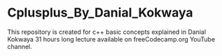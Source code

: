 # Cplusplus_By_Danial_Kokwaya
This repository is created for c++ basic concepts explained in Danial Kokwaya 31 hours long lecture available on freeCodecamp.org YouTube channel.
